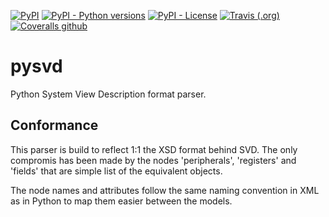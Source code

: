 [![PyPI](https://img.shields.io/pypi/v/pysvd.svg)](https://pypi.org/project/pysvd)
[![PyPI - Python versions](https://img.shields.io/pypi/pyversions/pysvd.svg)](https://pypi.org/project/pysvd)
[![PyPI - License](https://img.shields.io/pypi/l/pysvd.svg)](https://pypi.org/project/pysvd)
[![Travis (.org)](https://img.shields.io/travis/bfueldner/pysvd.svg)](https://travis-ci.org/bfueldner/pysvd)
[![Coveralls github](https://img.shields.io/coveralls/github/bfueldner/pysvd.svg)](https://coveralls.io/github/bfueldner/pysvd)

# pysvd

Python System View Description format parser.

## Conformance

This parser is build to reflect 1:1 the XSD format behind SVD. The only compromis has been made by the nodes 'peripherals', 'registers' and 'fields' that are simple list of the equivalent objects.

The node names and attributes follow the same naming convention in XML as in Python to map them easier between the models.
